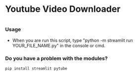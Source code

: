 # Youtube Video Downloader
#
### Usage

- When you are run this script, type "python -m streamlit run YOUR_FILE_NAME.py" in the console or cmd.

### Do you have a problem with the modules?

```
pip install streamlit pytube
```
